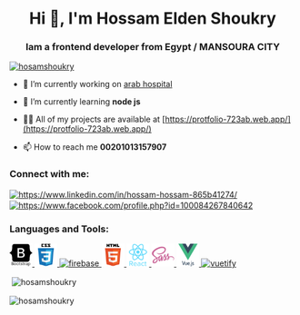 <h1 align="center">Hi 👋, I'm Hossam Elden Shoukry</h1>
<h3 align="center">Iam a frontend developer from Egypt / MANSOURA CITY</h3>

<p align="left"> <a href="https://github.com/ryo-ma/github-profile-trophy"><img src="https://github-profile-trophy.vercel.app/?username=hosamshoukry" alt="hosamshoukry" /></a> </p>

- 🔭 I’m currently working on [arab hospital](https://arab-hospital.vercel.app/)

- 🌱 I’m currently learning **node js**

- 👨‍💻 All of my projects are available at [https://protfolio-723ab.web.app/](https://protfolio-723ab.web.app/)

- 📫 How to reach me **00201013157907**

<h3 align="left">Connect with me:</h3>
<p align="left">
<a href="https://linkedin.com/in/https://www.linkedin.com/in/hossam-hossam-865b41274/" target="blank"><img align="center" src="https://raw.githubusercontent.com/rahuldkjain/github-profile-readme-generator/master/src/images/icons/Social/linked-in-alt.svg" alt="https://www.linkedin.com/in/hossam-hossam-865b41274/" height="30" width="40" /></a>
<a href="https://fb.com/https://www.facebook.com/profile.php?id=100084267840642" target="blank"><img align="center" src="https://raw.githubusercontent.com/rahuldkjain/github-profile-readme-generator/master/src/images/icons/Social/facebook.svg" alt="https://www.facebook.com/profile.php?id=100084267840642" height="30" width="40" /></a>
</p>

<h3 align="left">Languages and Tools:</h3>
<p align="left"> <a href="https://getbootstrap.com" target="_blank" rel="noreferrer"> <img src="https://raw.githubusercontent.com/devicons/devicon/master/icons/bootstrap/bootstrap-plain-wordmark.svg" alt="bootstrap" width="40" height="40"/> </a> <a href="https://www.w3schools.com/css/" target="_blank" rel="noreferrer"> <img src="https://raw.githubusercontent.com/devicons/devicon/master/icons/css3/css3-original-wordmark.svg" alt="css3" width="40" height="40"/> </a> <a href="https://firebase.google.com/" target="_blank" rel="noreferrer"> <img src="https://www.vectorlogo.zone/logos/firebase/firebase-icon.svg" alt="firebase" width="40" height="40"/> </a> <a href="https://www.w3.org/html/" target="_blank" rel="noreferrer"> <img src="https://raw.githubusercontent.com/devicons/devicon/master/icons/html5/html5-original-wordmark.svg" alt="html5" width="40" height="40"/> </a> <a href="https://reactjs.org/" target="_blank" rel="noreferrer"> <img src="https://raw.githubusercontent.com/devicons/devicon/master/icons/react/react-original-wordmark.svg" alt="react" width="40" height="40"/> </a> <a href="https://sass-lang.com" target="_blank" rel="noreferrer"> <img src="https://raw.githubusercontent.com/devicons/devicon/master/icons/sass/sass-original.svg" alt="sass" width="40" height="40"/> </a> <a href="https://vuejs.org/" target="_blank" rel="noreferrer"> <img src="https://raw.githubusercontent.com/devicons/devicon/master/icons/vuejs/vuejs-original-wordmark.svg" alt="vuejs" width="40" height="40"/> </a> <a href="https://vuetifyjs.com/en/" target="_blank" rel="noreferrer"> <img src="https://bestofjs.org/logos/vuetify.svg" alt="vuetify" width="40" height="40"/> </a> </p>

<p>&nbsp;<img align="center" src="https://github-readme-stats.vercel.app/api?username=hosamshoukry&show_icons=true&locale=en" alt="hosamshoukry" /></p>

<p><img align="center" src="https://github-readme-streak-stats.herokuapp.com/?user=hosamshoukry&" alt="hosamshoukry" /></p>

